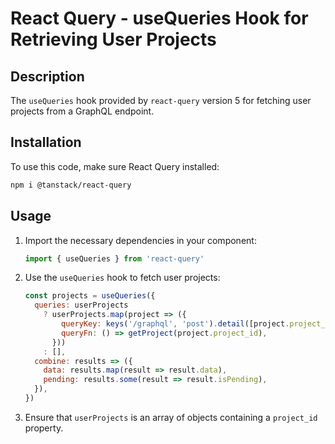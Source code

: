 # React Query - useQueries Hook for Retrieving User Projects

## Description

The `useQueries` hook provided by `react-query` version 5 for fetching user
projects from a GraphQL endpoint.

## Installation

To use this code, make sure React Query installed:

```bash
npm i @tanstack/react-query
```

## Usage

1. Import the necessary dependencies in your component:

   ```javascript
   import { useQueries } from 'react-query'
   ```

2. Use the `useQueries` hook to fetch user projects:

   ```javascript
   const projects = useQueries({
     queries: userProjects
       ? userProjects.map(project => ({
           queryKey: keys('/graphql', 'post').detail([project.project_id]),
           queryFn: () => getProject(project.project_id),
         }))
       : [],
     combine: results => ({
       data: results.map(result => result.data),
       pending: results.some(result => result.isPending),
     }),
   })
   ```

3. Ensure that `userProjects` is an array of objects containing a `project_id`
   property.

